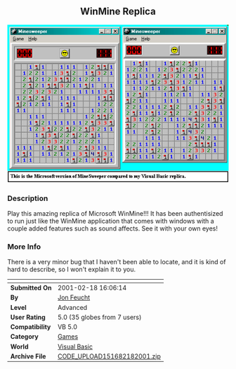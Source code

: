 ﻿<div align="center">

## WinMine Replica

<img src="PIC2001218201029766.jpg">
</div>

### Description

Play this amazing replica of Microsoft WinMine!!! It has been authentisized to run just like the WinMine application that comes with windows with a couple added features such as sound affects. See it with your own eyes!
 
### More Info
 
There is a very minor bug that I haven't been able to locate, and it is kind of hard to describe, so I won't explain it to you.


<span>             |<span>
---                |---
**Submitted On**   |2001-02-18 16:06:14
**By**             |[Jon Feucht](https://github.com/Planet-Source-Code/PSCIndex/blob/master/ByAuthor/jon-feucht.md)
**Level**          |Advanced
**User Rating**    |5.0 (35 globes from 7 users)
**Compatibility**  |VB 5\.0
**Category**       |[Games](https://github.com/Planet-Source-Code/PSCIndex/blob/master/ByCategory/games__1-38.md)
**World**          |[Visual Basic](https://github.com/Planet-Source-Code/PSCIndex/blob/master/ByWorld/visual-basic.md)
**Archive File**   |[CODE\_UPLOAD151682182001\.zip](https://github.com/Planet-Source-Code/jon-feucht-winmine-replica__1-21134/archive/master.zip)








